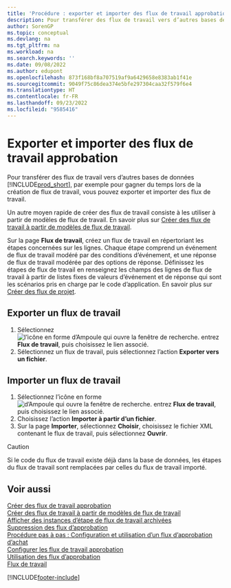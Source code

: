 ```yaml
---
title: 'Procédure : exporter et importer des flux de travail approbation'
description: Pour transférer des flux de travail vers d’autres bases de données Business Central, par exemple pour gagner du temps lors de la création de flux de travail, vous pouvez exporter et importer des flux de travail.
author: SorenGP
ms.topic: conceptual
ms.devlang: na
ms.tgt_pltfrm: na
ms.workload: na
ms.search.keywords: ''
ms.date: 09/08/2022
ms.author: edupont
ms.openlocfilehash: 873f168bf8a707519af9a6429658e8383ab1f41e
ms.sourcegitcommit: 9049f75c86dea374e5bfe297304caa32f579f6e4
ms.translationtype: HT
ms.contentlocale: fr-FR
ms.lasthandoff: 09/23/2022
ms.locfileid: "9585416"
---
```

# <a name="export-and-import-approval-workflows" /><a name="export-and-import-approval-workflows"></a>Exporter et importer des flux de travail approbation

Pour transférer des flux de travail vers d’autres bases de données [!INCLUDE[prod_short](includes/prod_short.md)], par exemple pour gagner du temps lors de la création de flux de travail, vous pouvez exporter et importer des flux de travail.  

Un autre moyen rapide de créer des flux de travail consiste à les utiliser à partir de modèles de flux de travail. En savoir plus sur [Créer des flux de travail à partir de modèles de flux de travail](across-how-to-create-workflows-from-workflow-templates.md).  

Sur la page **Flux de travail**, créez un flux de travail en répertoriant les étapes concernées sur les lignes. Chaque étape comprend un événement de flux de travail modéré par des conditions d’événement, et une réponse de flux de travail modérée par des options de réponse. Définissez les étapes de flux de travail en renseignez les champs des lignes de flux de travail à partir de listes fixes de valeurs d’événement et de réponse qui sont les scénarios pris en charge par le code d’application. En savoir plus sur [Créer des flux de projet](across-how-to-create-workflows.md).  

## <a name="export-a-workflow" /><a name="export-a-workflow"></a>Exporter un flux de travail

1. Sélectionnez ![l’icône en forme d’Ampoule qui ouvre la fenêtre de recherche.](media/ui-search/search_small.png "Dites-moi ce que vous voulez faire") entrez **Flux de travail**, puis choisissez le lien associé.  
2. Sélectionnez un flux de travail, puis sélectionnez l’action **Exporter vers un fichier**.  

## <a name="import-a-workflow" /><a name="import-a-workflow"></a>Importer un flux de travail

1. Sélectionnez l’icône en forme ![d’Ampoule qui ouvre la fenêtre de recherche.](media/ui-search/search_small.png "Dites-moi ce que vous voulez faire") entrez **Flux de travail**, puis choisissez le lien associé.  
2. Choisissez l’action **Importer à partir d’un fichier**.  
3. Sur la page **Importer**, sélectionnez **Choisir**, choisissez le fichier XML contenant le flux de travail, puis sélectionnez **Ouvrir**.  

> [!CAUTION]  
> Si le code du flux de travail existe déjà dans la base de données, les étapes du flux de travail sont remplacées par celles du flux de travail importé.  

## <a name="see-also" /><a name="see-also"></a>Voir aussi

[Créer des flux de travail approbation](across-how-to-create-workflows.md)  
[Créer des flux de travail à partir de modèles de flux de travail](across-how-to-create-workflows-from-workflow-templates.md)  
[Afficher des instances d’étape de flux de travail archivées](across-how-to-view-archived-workflow-step-instances.md)  
[Suppression des flux d’approbation](across-how-to-delete-workflows.md)  
[Procédure pas à pas : Configuration et utilisation d’un flux d’approbation d’achat](walkthrough-setting-up-and-using-a-purchase-approval-workflow.md)  
[Configurer les flux de travail approbation](across-set-up-workflows.md)  
[Utilisation des flux d’approbation](across-use-workflows.md)  
[Flux de travail](across-workflow.md)  

[!INCLUDE[footer-include](includes/footer-banner.md)]
